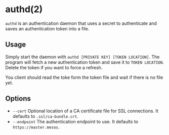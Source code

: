 # authd(2)
`authd` is an authentication daemon that uses a secret to authenticate and saves an authentication token into a file.

## Usage

Simply start the daemon with `authd [PRIVATE KEY] [TOKEN LOCATION]`. The program will fetch a new authentication token
and save it to `TOKEN LOCATION`. Delete the token if you want to force a refresh.

You client should read the toke form the token file and wait if there is no file yet.

## Options

* `--cert` Optional location of a CA certificate file for SSL connections. It defaults to `.ssl/ca-bundle.crt`.
* `--endpoint` The authentication endpoint to use. It defaults to `https://master.mesos`.
